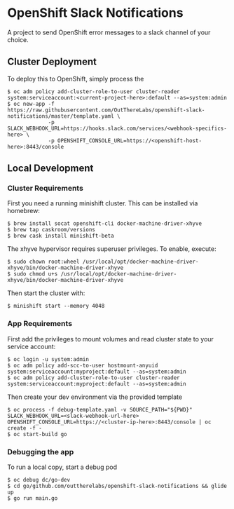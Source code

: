 # OpenShift Slack Notifications

A project to send OpenShift error messages to a slack channel of your choice.

## Cluster Deployment

To deploy this to OpenShift, simply process the

```shell
$ oc adm policy add-cluster-role-to-user cluster-reader system:serviceaccount:<current-project-here>:default --as=system:admin
$ oc new-app -f https://raw.githubusercontent.com/OutThereLabs/openshift-slack-notifications/master/template.yaml \
             -p SLACK_WEBHOOK_URL=https://hooks.slack.com/services/<webhook-specifics-here> \
             -p OPENSHIFT_CONSOLE_URL=https://<openshift-host-here>:8443/console
```

## Local Development

### Cluster Requirements

First you need a running minishift cluster. This can be installed via homebrew:

```shell
$ brew install socat openshift-cli docker-machine-driver-xhyve
$ brew tap caskroom/versions
$ brew cask install minishift-beta
```

The xhyve hypervisor requires superuser privileges. To enable, execute:

```shell
$ sudo chown root:wheel /usr/local/opt/docker-machine-driver-xhyve/bin/docker-machine-driver-xhyve
$ sudo chmod u+s /usr/local/opt/docker-machine-driver-xhyve/bin/docker-machine-driver-xhyve
```

Then start the cluster with:

```shell
$ minishift start --memory 4048
```

### App Requirements

First add the privileges to mount volumes and read cluster state to your service account:

```shell
$ oc login -u system:admin
$ oc adm policy add-scc-to-user hostmount-anyuid system:serviceaccount:myproject:default --as=system:admin
$ oc adm policy add-cluster-role-to-user cluster-reader system:serviceaccount:myproject:default --as=system:admin
```

Then create your dev environment via the provided template

```shell
$ oc process -f debug-template.yaml -v SOURCE_PATH="${PWD}" SLACK_WEBHOOK_URL=<slack-webhook-url-here> OPENSHIFT_CONSOLE_URL=https://<cluster-ip-here>:8443/console | oc create -f -
$ oc start-build go
```

### Debugging the app

To run a local copy, start a debug pod

```shell
$ oc debug dc/go-dev
$ cd go/github.com/outtherelabs/openshift-slack-notifications && glide up
$ go run main.go
```
